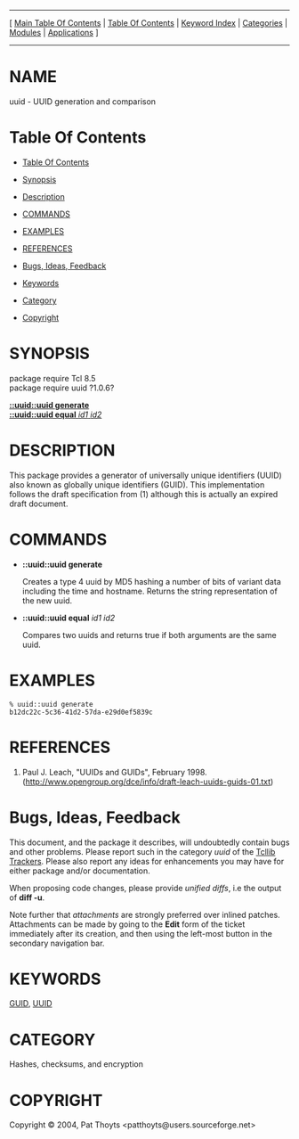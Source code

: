 
[//000000001]: # (uuid \- uuid)
[//000000002]: # (Generated from file 'uuid\.man' by tcllib/doctools with format 'markdown')
[//000000003]: # (Copyright &copy; 2004, Pat Thoyts <patthoyts@users\.sourceforge\.net>)
[//000000004]: # (uuid\(n\) 1\.0\.6 tcllib "uuid")

<hr> [ <a href="../../../../toc.md">Main Table Of Contents</a> &#124; <a
href="../../../toc.md">Table Of Contents</a> &#124; <a
href="../../../../index.md">Keyword Index</a> &#124; <a
href="../../../../toc0.md">Categories</a> &#124; <a
href="../../../../toc1.md">Modules</a> &#124; <a
href="../../../../toc2.md">Applications</a> ] <hr>

# NAME

uuid \- UUID generation and comparison

# <a name='toc'></a>Table Of Contents

  - [Table Of Contents](#toc)

  - [Synopsis](#synopsis)

  - [Description](#section1)

  - [COMMANDS](#section2)

  - [EXAMPLES](#section3)

  - [REFERENCES](#section4)

  - [Bugs, Ideas, Feedback](#section5)

  - [Keywords](#keywords)

  - [Category](#category)

  - [Copyright](#copyright)

# <a name='synopsis'></a>SYNOPSIS

package require Tcl 8\.5  
package require uuid ?1\.0\.6?  

[__::uuid::uuid generate__](#1)  
[__::uuid::uuid equal__ *id1* *id2*](#2)  

# <a name='description'></a>DESCRIPTION

This package provides a generator of universally unique identifiers \(UUID\) also
known as globally unique identifiers \(GUID\)\. This implementation follows the
draft specification from \(1\) although this is actually an expired draft
document\.

# <a name='section2'></a>COMMANDS

  - <a name='1'></a>__::uuid::uuid generate__

    Creates a type 4 uuid by MD5 hashing a number of bits of variant data
    including the time and hostname\. Returns the string representation of the
    new uuid\.

  - <a name='2'></a>__::uuid::uuid equal__ *id1* *id2*

    Compares two uuids and returns true if both arguments are the same uuid\.

# <a name='section3'></a>EXAMPLES

    % uuid::uuid generate
    b12dc22c-5c36-41d2-57da-e29d0ef5839c

# <a name='section4'></a>REFERENCES

  1. Paul J\. Leach, "UUIDs and GUIDs", February 1998\.
     \([http://www\.opengroup\.org/dce/info/draft\-leach\-uuids\-guids\-01\.txt](http://www\.opengroup\.org/dce/info/draft\-leach\-uuids\-guids\-01\.txt)\)

# <a name='section5'></a>Bugs, Ideas, Feedback

This document, and the package it describes, will undoubtedly contain bugs and
other problems\. Please report such in the category *uuid* of the [Tcllib
Trackers](http://core\.tcl\.tk/tcllib/reportlist)\. Please also report any ideas
for enhancements you may have for either package and/or documentation\.

When proposing code changes, please provide *unified diffs*, i\.e the output of
__diff \-u__\.

Note further that *attachments* are strongly preferred over inlined patches\.
Attachments can be made by going to the __Edit__ form of the ticket
immediately after its creation, and then using the left\-most button in the
secondary navigation bar\.

# <a name='keywords'></a>KEYWORDS

[GUID](\.\./\.\./\.\./\.\./index\.md\#guid), [UUID](\.\./\.\./\.\./\.\./index\.md\#uuid)

# <a name='category'></a>CATEGORY

Hashes, checksums, and encryption

# <a name='copyright'></a>COPYRIGHT

Copyright &copy; 2004, Pat Thoyts <patthoyts@users\.sourceforge\.net>
